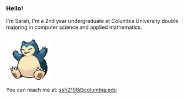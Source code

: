 ### Hello!
I'm Sarah, I'm a 2nd year undergraduate at Columbia University double majoring in computer science and applied mathematics. 

<img src="./assets/snorlax.gif" alt="snorlax" width="120"/>

You can reach me at: ssh2198@columbia.edu

<!--
**ssh2198/ssh2198** is a ✨ _special_ ✨ repository because its `README.md` (this file) appears on your GitHub profile.

Here are some ideas to get you started:

- 🔭 I’m currently working on ...
- 🌱 I’m currently learning ...
- 👯 I’m looking to collaborate on ...
- 🤔 I’m looking for help with ...
- 💬 Ask me about ...
- 📫 How to reach me: ...
- 😄 Pronouns: ...
- ⚡ Fun fact: ...
-->
